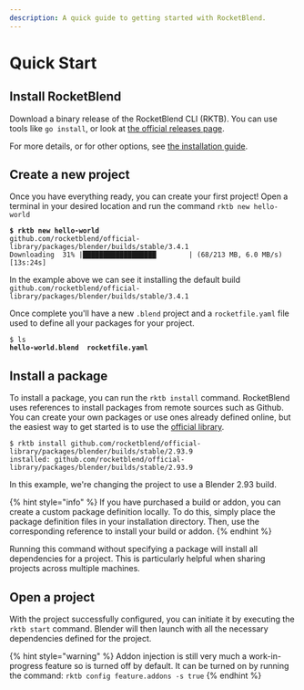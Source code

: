 ```yaml
---
description: A quick guide to getting started with RocketBlend.
---
```


# Quick Start

## Install RocketBlend <a href="#install-helm" id="install-helm"></a>

Download a binary release of the RocketBlend CLI (RKTB). You can use tools like `go install`, or look at [the official releases page](https://github.com/rocketblend/rocketblend/releases).

For more details, or for other options, see [the installation guide](installation.md).

## Create a new project <a href="#initialize-a-helm-chart-repository" id="initialize-a-helm-chart-repository"></a>

Once you have everything ready, you can create your first project! Open a terminal in your desired location and run the command `rktb new hello-world`

<pre class="language-shell-session"><code class="lang-shell-session"><strong>$ rktb new hello-world
</strong>github.com/rocketblend/official-library/packages/blender/builds/stable/3.4.1
Downloading  31% |██████████████████        | (68/213 MB, 6.0 MB/s) [13s:24s]
</code></pre>

In the example above we can see it installing the default build `github.com/rocketblend/official-library/packages/blender/builds/stable/3.4.1`

Once complete you'll have a new `.blend` project and a `rocketfile.yaml` file used to define all your packages for your project.&#x20;

<pre class="language-shell-session"><code class="lang-shell-session">$ ls
<strong>hello-world.blend  rocketfile.yaml
</strong></code></pre>

## Install a package <a href="#install-an-example-chart" id="install-an-example-chart"></a>

To install a package, you can run the `rktb install` command. RocketBlend uses references to install packages from remote sources such as Github. You can create your own packages or use ones already defined online, but the easiest way to get started is to use the [official library](https://github.com/rocketblend/official-library).

```shell-session
$ rktb install github.com/rocketblend/official-library/packages/blender/builds/stable/2.93.9
installed: github.com/rocketblend/official-library/packages/blender/builds/stable/2.93.9
```

In this example, we're changing the project to use a Blender 2.93 build.

{% hint style="info" %}
If you have purchased a build or addon, you can create a custom package definition locally. To do this, simply place the package definition files in your installation directory. Then, use the corresponding reference to install your build or addon.
{% endhint %}

Running this command without specifying a package will install all dependencies for a project. This is particularly helpful when sharing projects across multiple machines.

## Open a project <a href="#uninstall-a-release" id="uninstall-a-release"></a>

With the project successfully configured, you can initiate it by executing the `rktb start` command. Blender will then launch with all the necessary dependencies defined for the project.

{% hint style="warning" %}
Addon injection is still very much a work-in-progress feature so is turned off by default. It can be turned on by running the command: `rktb config feature.addons -s true`
{% endhint %}

